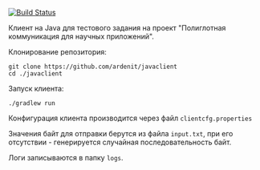 [![Build Status](https://travis-ci.com/ardenit/javaclient.svg?token=Y4rJUAvZoAdBPZr95So2&branch=master)](https://travis-ci.org/ardenit/javaclient)

Клиент на Java для тестового задания на проект "Полиглотная коммуникация для научных приложений".

Клонирование репозитория:
    
    git clone https://github.com/ardenit/javaclient
    cd ./javaclient
    
Запуск клиента:

    ./gradlew run
    
Конфигурация клиента производится через файл `clientcfg.properties`

Значения байт для отправки берутся из файла `input.txt`, при его отсутствии - генерируется случайная последовательность байт.

Логи записываются в папку `logs`.
